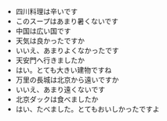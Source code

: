 * 四川料理は辛いです
* このスープはあまり暑くないです
* 中国は広い国です
* 天気は良かったですか
* いいえ、あまりよくなかったです
* 天安門へ行きましたか
* はい。とても大きい建物ですね
* 万里の長城は北京から遠いですか
* いいえ、あまり遠くないです
* 北京ダックは食べましたか
* はい、たべました。とてもおいしかったですよ
